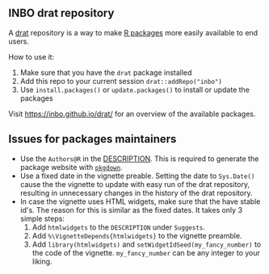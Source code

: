 ## INBO drat repository

A [drat](http://dirk.eddelbuettel.com/code/drat.html) repository is a way to make [R packages](https://www.r-project.org) more easily available to end users.

How to use it:

1. Make sure that you have the `drat` package installed
1. Add this repo to your current session `drat::addRepo("inbo")`
1. Use `install.packages()` or `update.packages()` to install or update the packages

Visit https://inbo.github.io/drat/ for an overview of the available packages.

## Issues for packages maintainers

- Use the `Authors@R` in the [DESCRIPTION](https://cran.r-project.org/doc/manuals/r-release/R-exts.html#The-DESCRIPTION-file). This is required to generate the package website with [`pkgdown`](http://pkgdown.r-lib.org/).
- Use a fixed date in the vignette preable. Setting the date to `Sys.Date()` cause the the vignette to update with easy run of the drat repository, resulting in unnecessary changes in the history of the drat repository.
- In case the vignette uses HTML widgets, make sure that the have stable id's. The reason for this is similar as the fixed dates. It takes only 3 simple steps:
    1. Add `htmlwidgets` to the `DESCRIPTION` under `Suggests`.
    1. Add `%\VignetteDepends{htmlwidgets}` to the vignette preamble.
    1. Add `library(htmlwidgets)` and `setWidgetIdSeed(my_fancy_number)` to the code of the vignette. `my_fancy_number` can be any integer to your liking.
